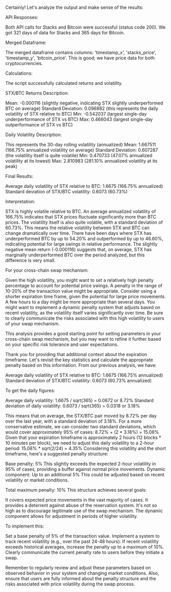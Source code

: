 Certainly! Let's analyze the output and make sense of the results:

API Responses:

Both API calls for Stacks and Bitcoin were successful (status code 200).
We got 321 days of data for Stacks and 365 days for Bitcoin.


Merged Dataframe:

The merged dataframe contains columns: 'timestamp_x', 'stacks_price', 'timestamp_y', 'bitcoin_price'.
This is good; we have price data for both cryptocurrencies.


Calculations:

The script successfully calculated returns and volatility.


STX/BTC Returns Description:

Mean: -0.000116 (slightly negative, indicating STX slightly underperformed BTC on average)
Standard Deviation: 0.096882 (this represents the daily volatility of STX relative to BTC)
Min: -0.542037 (largest single-day underperformance of STX vs BTC)
Max: 0.466043 (largest single-day outperformance of STX vs BTC)


Daily Volatility Description:

This represents the 30-day rolling volatility (annualized)
Mean: 1.667511 (166.75% annualized volatility on average)
Standard Deviation: 0.607287 (the volatility itself is quite volatile)
Min: 0.470733 (47.07% annualized volatility at its lowest)
Max: 2.810983 (281.10% annualized volatility at its peak)


Final Results:

Average daily volatility of STX relative to BTC: 1.6675 (166.75% annualized)
Standard deviation of STX/BTC volatility: 0.6073 (60.73%)



Interpretation:

STX is highly volatile relative to BTC. An average annualized volatility of 166.75% indicates that STX prices fluctuate significantly more than BTC prices.
The volatility itself is also quite volatile, with a standard deviation of 60.73%. This means the relative volatility between STX and BTC can change dramatically over time.
There have been days where STX has underperformed BTC by up to 54.20% and outperformed by up to 46.60%, indicating potential for large swings in relative performance.
The slightly negative mean return (-0.000116) suggests that, on average, STX has marginally underperformed BTC over the period analyzed, but this difference is very small.

For your cross-chain swap mechanism:

Given the high volatility, you might want to set a relatively high penalty percentage to account for potential price swings. A penalty in the range of 10-20% of the transaction value might be appropriate.
Consider using a shorter expiration time frame, given the potential for large price movements. A few hours to a day might be more appropriate than several days.
You might want to implement a dynamic penalty system that adjusts based on recent volatility, as the volatility itself varies significantly over time.
Be sure to clearly communicate the risks associated with this high volatility to users of your swap mechanism.

This analysis provides a good starting point for setting parameters in your cross-chain swap mechanism, but you may want to refine it further based on your specific risk tolerance and user expectations.

Thank you for providing that additional context about the expiration timeframe. Let's revisit the key statistics and calculate the appropriate penalty based on this information.
From our previous analysis, we have:

Average daily volatility of STX relative to BTC: 1.6675 (166.75% annualized)
Standard deviation of STX/BTC volatility: 0.6073 (60.73% annualized)

To get the daily figures:

Average daily volatility: 1.6675 / sqrt(365) = 0.0872 or 8.72%
Standard deviation of daily volatility: 0.6073 / sqrt(365) = 0.0318 or 3.18%

This means that on average, the STX/BTC pair moved by 8.72% per day over the last year, with a standard deviation of 3.18%.
For a more conservative estimate, we can consider two standard deviations, which would cover approximately 95% of cases:
8.72% + (2 * 3.18%) = 15.08%
Given that your expiration timeframe is approximately 2 hours (12 blocks * 10 minutes per block), we need to adjust this daily volatility to a 2-hour period:
15.08% * sqrt(2/24) = 4.35%
Considering this volatility and the short timeframe, here's a suggested penalty structure:

Base penalty: 5%
This slightly exceeds the expected 2-hour volatility in 95% of cases, providing a buffer against normal price movements.
Dynamic component: Up to an additional 5%
This could be adjusted based on recent volatility or market conditions.

Total maximum penalty: 10%
This structure achieves several goals:

It covers expected price movements in the vast majority of cases.
It provides a deterrent against abuse of the reservation system.
It's not so high as to discourage legitimate use of the swap mechanism.
The dynamic component allows for adjustment in periods of higher volatility.

To implement this:

Set a base penalty of 5% of the transaction value.
Implement a system to track recent volatility (e.g., over the past 24-48 hours).
If recent volatility exceeds historical averages, increase the penalty up to a maximum of 10%.
Clearly communicate the current penalty rate to users before they initiate a swap.

Remember to regularly review and adjust these parameters based on observed behavior in your system and changing market conditions. Also, ensure that users are fully informed about the penalty structure and the risks associated with price volatility during the swap process.
